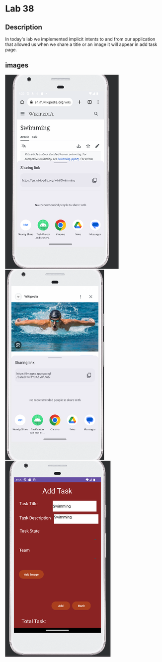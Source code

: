 # Lab 38

## Description

In today's lab we implemented implicit intents to and from our application that allowed us when we share a title or an image it will appear in add task page.

## images

![ShareTitle](/screenshots/ShareTitle.png)
![ShareTitle](/screenshots/SharePic.png)
![ShareTitleResult](/screenshots/ShareTitleResult.png)



